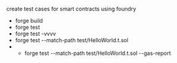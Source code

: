 create test cases for smart contracts using foundry

- forge build
- forge test
- forge test -vvvv
- forge test --match-path test/HelloWorld.t.sol
- - forge test --match-path test/HelloWorld.t.sol --gas-report





